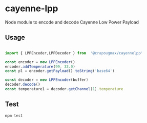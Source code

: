# cayenne-lpp

Node module to encode and decode Cayenne Low Power Payload

## Usage

```javascript

import { LPPEncoder,LPPDecoder } from  '@crapougnax/cayennelpp'

const encoder = new LPPEncoder()
encoder.addTemperature(99, 33.0)
const pl = encoder.getPayload().toString('base64')

const decoder = new LPPEncoder(buffer)
decoder.decode()
const temperature1 = decoder.getChannel(1).temperature
```

## Test

```bash
npm test
```
